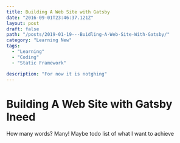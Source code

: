 ```yaml
---
title: Building A Web Site with Gatsby
date: "2016-09-01T23:46:37.121Z"
layout: post
draft: false
path: "/posts/2019-01-19---Buidling-A-Web-Site-With-Gatsby/"
category: "Learning New"
tags:
  - "Learning"
  - "Coding"
  - "Static Framework"

description: "For now it is notghing"
---
```


# Building A Web Site with Gatsby Ineed

How many words? Many!
Maybe todo list of what I want to achieve

